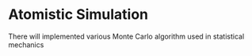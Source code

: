 # Atomistic Simulation
There will implemented various Monte Carlo algorithm used in statistical mechanics
